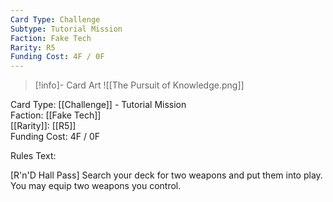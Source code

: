 ```yaml
---
Card Type: Challenge
Subtype: Tutorial Mission
Faction: Fake Tech
Rarity: R5
Funding Cost: 4F / 0F
---
```

> [!info]- Card Art
> ![[The Pursuit of Knowledge.png]]

Card Type: [[Challenge]] - Tutorial Mission  
Faction: [[Fake Tech]]  
[[Rarity]]: [[R5]]  
Funding Cost: 4F / 0F  

Rules Text:  

[R'n'D Hall Pass] Search your deck for two weapons and put them into play. You may equip two weapons you control.  